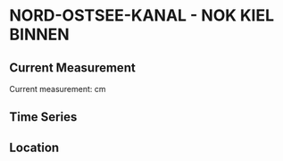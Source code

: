 # NORD-OSTSEE-KANAL - NOK KIEL BINNEN

## Current Measurement

Current measurement: <Value topic="rivers/pegel-online/NOK/NOK KIEL BINNEN/measurementValue"/> cm

## Time Series

<TimeSeries topic="rivers/pegel-online/NOK/NOK KIEL BINNEN/measurementValue" period="week" />

## Location

<WorldMap>
  <Marker lat="54.36569313500661" lon="10.13886996753095" labelTopic="rivers/pegel-online/NOK/NOK KIEL BINNEN" />
</WorldMap>

